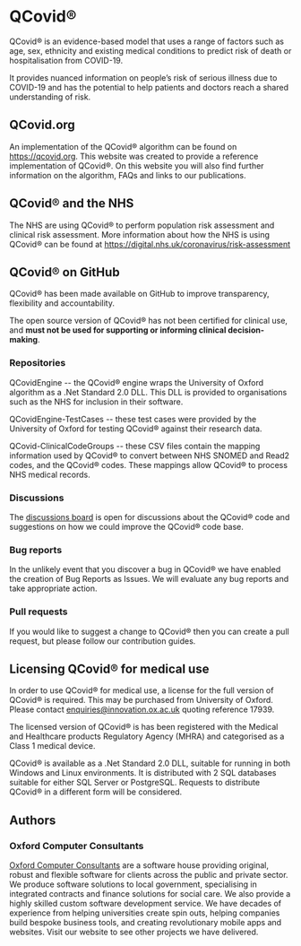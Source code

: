 # QCovid®

QCovid® is an evidence-based model that uses a range of factors such as age, sex, ethnicity and existing medical conditions to predict risk of death or hospitalisation from COVID-19.

It provides nuanced information on people’s risk of serious illness due to COVID-19 and has the potential to help patients and doctors reach a shared understanding of risk.

## QCovid.org
An implementation of the QCovid® algorithm can be found on https://qcovid.org. This website was created to provide a reference implementation of QCovid®. On this website you will also find further information on the algorithm, FAQs and links to our publications.

## QCovid® and the NHS
The NHS are using QCovid® to perform population risk assessment and clinical risk assessment. More information about how the NHS is using QCovid® can be found at https://digital.nhs.uk/coronavirus/risk-assessment

## QCovid® on GitHub
QCovid® has been made available on GitHub to improve transparency, flexibility and accountability.

The open source version of QCovid® has not been certified for clinical use, and **must not be used for supporting or informing clinical decision-making**.

### Repositories

QCovidEngine -- the QCovid® engine wraps the University of Oxford algorithm as a .Net Standard 2.0 DLL. This DLL is provided to organisations such as the NHS for inclusion in their software.

QCovidEngine-TestCases -- these test cases were provided by the University of Oxford for testing QCovid® against their research data.

QCovid-ClinicalCodeGroups -- these CSV files contain the mapping information used by QCovid® to convert between NHS SNOMED and Read2 codes, and the QCovid® codes. These mappings allow QCovid® to process NHS medical records.

### Discussions
The [discussions board](https://github.com/QCovid/QCovid/discussions) is open for discussions about the QCovid® code and suggestions on how we could improve the QCovid® code base.

### Bug reports
In the unlikely event that you discover a bug in QCovid® we have enabled the creation of Bug Reports as Issues. We will evaluate any bug reports and take appropriate action.

### Pull requests
If you would like to suggest a change to QCovid® then you can create a pull request, but please follow our contribution guides.

## Licensing QCovid® for medical use
In order to use QCovid® for medical use, a license for the full version of QCovid® is required. This may be purchased from University of Oxford. Please contact enquiries@innovation.ox.ac.uk quoting reference 17939.

The licensed version of QCovid® is has been registered with the Medical and Healthcare products Regulatory Agency (MHRA) and categorised as a Class 1 medical device.

QCovid® is available as a .Net Standard 2.0 DLL, suitable for running in both Windows and Linux environments. It is distributed with 2 SQL databases suitable for either SQL Server or PostgreSQL. Requests to distribute QCovid® in a different form will be considered.

## Authors
### Oxford Computer Consultants
[Oxford Computer Consultants](https://www.oxfordcc.co.uk/) are a software house providing original, robust and flexible software for clients across the public and private sector. We produce software solutions to local government, specialising in integrated contracts and finance solutions for social care. We also provide a highly skilled custom software development service. We have decades of experience from helping universities create spin outs, helping companies build bespoke business tools, and creating revolutionary mobile apps and websites. Visit our website to see other projects we have delivered.
